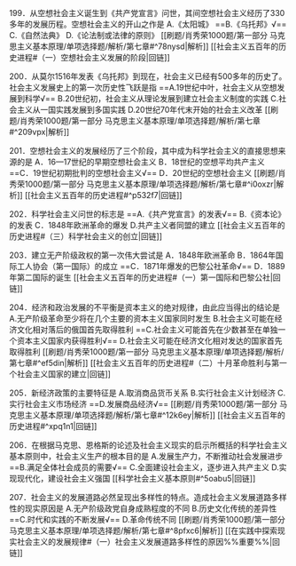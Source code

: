 199．从空想社会主义诞生到《共产党宣言》问世，其间空想社会主义经历了330多年的发展历程。空想社会主义的开山之作是
A.《太阳城》
==B.《乌托邦》√==
C.《自然法典》
D.《论法制或法律的原则》
[[刷题/肖秀荣1000题/第一部分 马克思主义基本原理/单项选择题/解析/第七章#^78nysd|解析]]
[[社会主义五百年的历史进程#（一）空想社会主义发展的阶段|回链]]

200．从莫尔1516年发表《乌托邦》到现在，社会主义已经有500多年的历史了。社会主义发展史上的第一次历史性飞跃是指
==A.19世纪中叶，社会主义从空想发展到科学√==
B.20世纪初，社会主义从理论发展到建立社会主义制度的实践
C.社会主义从一国实践发展到多国实践
D.20世纪70年代末开始的社会主义改革
[[刷题/肖秀荣1000题/第一部分 马克思主义基本原理/单项选择题/解析/第七章#^209vpx|解析]]

201．空想社会主义的发展经历了三个阶段，其中成为科学社会主义的直接思想来源的是
A．16—17世纪的早期空想社会主义
B．18世纪的空想平均共产主义
==C．19世纪初期批判的空想社会主义√==
D．20世纪的空想社会主义
[[刷题/肖秀荣1000题/第一部分 马克思主义基本原理/单项选择题/解析/第七章#^i0oxzr|解析]]
[[社会主义五百年的历史进程#^p532f7|回链]]

202．科学社会主义问世的标志是
==A.《共产党宣言》的发表√==
B.《资本论》的发表
C．1848年欧洲革命的爆发
D.共产主义者同盟的建立
[[社会主义五百年的历史进程#（三）科学社会主义的创立|回链]]

203．建立无产阶级政权的第一次伟大尝试是
A．1848年欧洲革命
B．1864年国际工人协会（第一国际）的成立
==C．1871年爆发的巴黎公社革命√==
D．1889年第二国际的诞生
[[社会主义五百年的历史进程#（一）第一国际和巴黎公社|回链]]

204．经济和政治发展的不平衡是资本主义的绝对规律，由此应当得出的结论是
A.无产阶级革命至少将在几个主要的资本主义国家同时发生
B.社会主义可能在经济文化相对落后的俄国首先取得胜利
==C.社会主义可能首先在少数甚至在单独一个资本主义国家内获得胜利√==
D.社会主义可能在经济文化相对发达的国家首先取得胜利
[[刷题/肖秀荣1000题/第一部分 马克思主义基本原理/单项选择题/解析/第七章#^ef5din|解析]]
[[社会主义五百年的历史进程#（二）十月革命胜利与第一个社会主义国家的建立|回链]]

205．新经济政策的主要特征是
A.取消商品货币关系
B.实行社会主义计划经济
C.实行社会主义市场经济
==D.发展商品经济√==
[[刷题/肖秀荣1000题/第一部分 马克思主义基本原理/单项选择题/解析/第七章#^12k6ey|解析]]
[[社会主义五百年的历史进程#^xpq1n1|回链]]

206．在根据马克思、恩格斯的论述及社会主义现实的启示所概括的科学社会主义基本原则中，社会主义生产的根本目的是
A.发展生产力，不断推动社会发展进步
==B.满足全体社会成员的需要√==
C.全面建设社会主义，逐步进入共产主义
D.实现现代化，建设社会主义强国
[[科学社会主义基本原则#^5oabu5|回链]]

207．社会主义的发展道路必然呈现出多样性的特点。造成社会主义发展道路多样性的现实原因是
A.无产阶级政党自身成熟程度的不同
B.历史文化传统的差异性
==C.时代和实践的不断发展√==
D.革命传统不同 
[[刷题/肖秀荣1000题/第一部分 马克思主义基本原理/单项选择题/解析/第七章#^8pfxc6|解析]]
[[在实践中探索现实社会主义的发展规律#（一）社会主义发展道路多样性的原因%%重要%%|回链]]